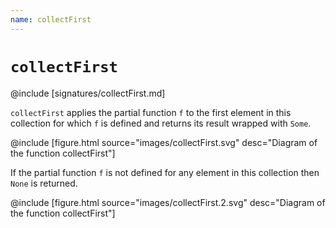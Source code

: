 ```yaml
---
name: collectFirst
---
```


# `collectFirst`

@include [signatures/collectFirst.md]

`collectFirst` applies the partial function `f` to the first element in this collection for which `f` is defined and returns its result wrapped with `Some`.

@include [figure.html source="images/collectFirst.svg" desc="Diagram of the function collectFirst"]

If the partial function `f` is not defined for any element in this collection then `None` is returned.

@include [figure.html source="images/collectFirst.2.svg" desc="Diagram of the function collectFirst"]
